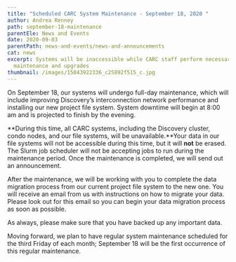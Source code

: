 ```yaml
---
title: "Scheduled CARC System Maintenance - September 18, 2020 "
author: Andrea Renney
path: september-18-maintenance
parentEle: News and Events
date: 2020-09-03
parentPath: news-and-events/news-and-announcements
cat: news
excerpt: Systems will be inaccessible while CARC staff perform necessary
  maintenance and upgrades
thumbnail: /images/15043922336_c25892f515_c.jpg
---
```

On September 18, our systems will undergo full-day maintenance, which will include improving Discovery’s interconnection network performance and installing our new project file system. System downtime will begin at 8:00 am and is projected to finish by the evening.

**During this time, all CARC systems, including the Discovery cluster, condo nodes, and our file systems, will be unavailable.**Your data in our file systems will not be accessible during this time, but it will **not** be erased. The Slurm job scheduler will not be accepting jobs to run during the maintenance period. Once the maintenance is completed, we will send out an announcement.

After the maintenance, we will be working with you to complete the data migration process from our current project file system to the new one. You will receive an email from us with instructions on how to migrate your data. Please look out for this email so you can begin your data migration process as soon as possible.

As always, please make sure that you have backed up any important data.

Moving forward, we plan to have regular system maintenance scheduled for the third Friday of each month; September 18 will be the first occurrence of this regular maintenance.